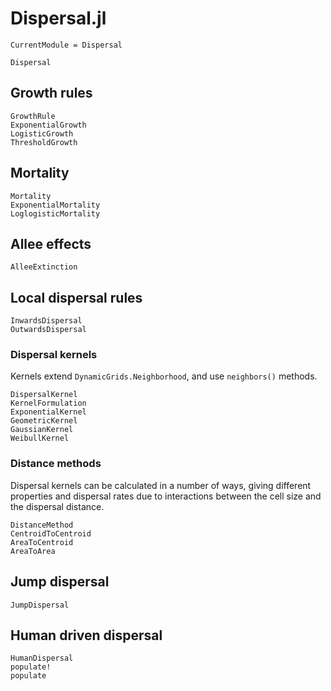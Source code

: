 # Dispersal.jl

```@meta
CurrentModule = Dispersal
```

```@docs
Dispersal
```

## Growth rules

```@docs
GrowthRule
ExponentialGrowth
LogisticGrowth
ThresholdGrowth
```

## Mortality

```@docs
Mortality
ExponentialMortality
LoglogisticMortality
```

## Allee effects

```@docs
AlleeExtinction
```

## Local dispersal rules

```@docs
InwardsDispersal
OutwardsDispersal
```

### Dispersal kernels 

Kernels extend `DynamicGrids.Neighborhood`, and use `neighbors()` methods.

```@docs
DispersalKernel
KernelFormulation
ExponentialKernel
GeometricKernel
GaussianKernel
WeibullKernel
```

### Distance methods

Dispersal kernels can be calculated in a number of ways, giving different 
properties and dispersal rates due to interactions between the cell size
and the dispersal distance.

```@docs
DistanceMethod
CentroidToCentroid
AreaToCentroid
AreaToArea
```

## Jump dispersal

```@docs
JumpDispersal
```

## Human driven dispersal

```@docs
HumanDispersal
populate!
populate
```
